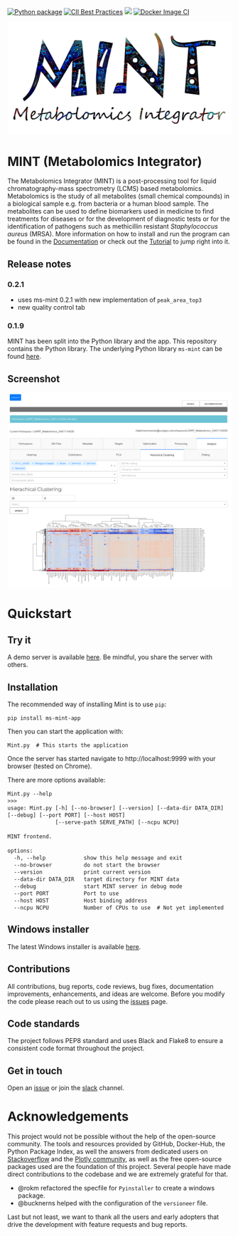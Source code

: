 [![Python package](https://github.com/LewisResearchGroup/ms-mint-app/actions/workflows/pythonpackage.yml/badge.svg)](https://github.com/LewisResearchGroup/ms-mint-app/actions/workflows/pythonpackage.yml)
[![CII Best Practices](https://bestpractices.coreinfrastructure.org/projects/5178/badge)](https://bestpractices.coreinfrastructure.org/projects/5178)
![](images/coverage.svg)
[![Docker Image CI](https://github.com/LewisResearchGroup/ms-mint-app/actions/workflows/docker-image.yml/badge.svg)](https://github.com/LewisResearchGroup/ms-mint-app/actions/workflows/docker-image.yml)

![](docs/image/MINT-logo.jpg)

# MINT (Metabolomics Integrator)

The Metabolomics Integrator (MINT) is a post-processing tool for liquid chromatography-mass spectrometry (LCMS) based metabolomics. 
Metabolomics is the study of all metabolites (small chemical compounds) in a biological sample e.g. from bacteria or a human blood sample. 
The metabolites can be used to define biomarkers used in medicine to find treatments for diseases or for the development of diagnostic tests 
or for the identification of pathogens such as methicillin resistant _Staphylococcus aureus_ (MRSA). 
More information on how to install and run the program can be found in the [Documentation](https://LewisResearchGroup.github.io/ms-mint-app/) or check out the 
[Tutorial](https:///LewisResearchGroup.github.io/ms-mint-app/quickstart/) to jump right into it.

## Release notes

### 0.2.1
- uses ms-mint 0.2.1 with new implementation of `peak_area_top3`
- new quality control tab

### 0.1.9
MINT has been split into the Python library and the app. This repository contains the Python library. The underlying Python library `ms-mint` can be found [here](https://github.com/LewisResearchGroup/ms-mint).

## Screenshot
![Screenshot](docs/gallery/MINT-interface-1.png)

# Quickstart

## Try it

A demo server is available [here](https://mint.resistancedb.org). Be mindful, you share the server with others.
  
## Installation

The recommended way of installing Mint is to use `pip`:

    pip install ms-mint-app
    
Then you can start the application with:

    Mint.py  # This starts the application

Once the server has started navigate to http://localhost:9999 with your browser (tested on Chrome).

There are more options available:

    Mint.py --help
    >>>
    usage: Mint.py [-h] [--no-browser] [--version] [--data-dir DATA_DIR] [--debug] [--port PORT] [--host HOST]
                   [--serve-path SERVE_PATH] [--ncpu NCPU]

    MINT frontend.

    options:
      -h, --help            show this help message and exit
      --no-browser          do not start the browser
      --version             print current version
      --data-dir DATA_DIR   target directory for MINT data
      --debug               start MINT server in debug mode
      --port PORT           Port to use
      --host HOST           Host binding address
      --ncpu NCPU           Number of CPUs to use  # Not yet implemented

## Windows installer

  The latest Windows installer is available [here](https://github.com/LewisResearchGroup/ms-mint-app/releases/tag/v0.1.7.6).

## Contributions
All contributions, bug reports, code reviews, bug fixes, documentation improvements, enhancements, and ideas are welcome.
Before you modify the code please reach out to us using the [issues](https://github.com/LewisResearchGroup/ms-mint/issues) page.

## Code standards
The project follows PEP8 standard and uses Black and Flake8 to ensure a consistent code format throughout the project.

## Get in touch
Open an [issue](https://github.com/LewisResearchGroup/ms-mint-app/issues) or join the [slack](https://ms-mint.slack.com/) channel.

# Acknowledgements
This project would not be possible without the help of the open-source community. 
The tools and resources provided by GitHub, Docker-Hub, the Python Package Index, as well the answers from dedicated users on [Stackoverflow](stackoverflow.com)
and the [Plotly community](https://community.plotly.com/), as well as the free open-source packages used are the foundation of this project.
Several people have made direct contributions to the codebase and we are extremely grateful for that. 

- @rokm refactored the specfile for `Pyinstaller` to create a windows package. 
- @bucknerns helped with the configuration of the `versioneer` file.

Last but not least, we want to thank all the users and early adopters that drive the development with feature requests and bug reports.

